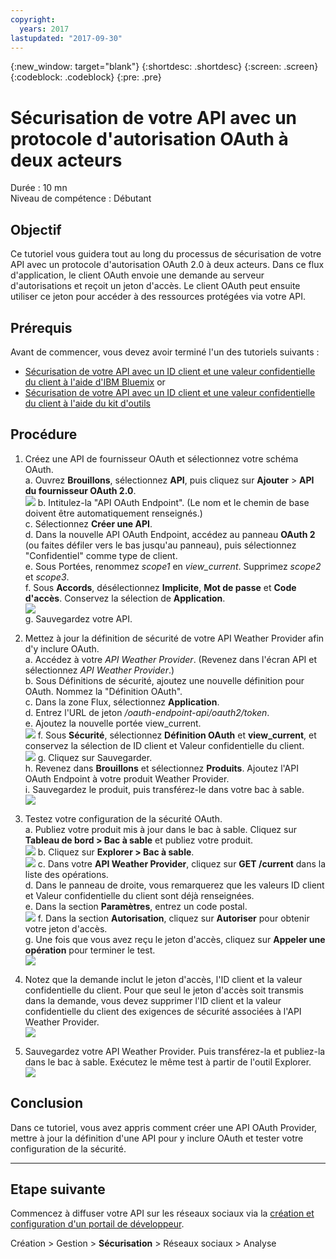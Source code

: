 ```yaml
---
copyright:
  years: 2017
lastupdated: "2017-09-30"
---
```


{:new_window: target="blank"}
{:shortdesc: .shortdesc}
{:screen: .screen}
{:codeblock: .codeblock}
{:pre: .pre}

# Sécurisation de votre API avec un protocole d'autorisation OAuth à deux acteurs

Durée : 10 mn  
Niveau de compétence : Débutant

## Objectif

Ce tutoriel vous guidera tout au long du processus de sécurisation de votre API avec un protocole d'autorisation OAuth 2.0 à deux acteurs. Dans ce flux d'application, le client OAuth envoie une demande au serveur d'autorisations et reçoit un jeton d'accès. Le client OAuth peut ensuite utiliser ce jeton pour accéder à des ressources protégées via votre API.

## Prérequis

Avant de commencer, vous devez avoir terminé l'un des tutoriels suivants :  
- [Sécurisation de votre API avec un ID client et une valeur confidentielle du client à l'aide d'IBM Bluemix](tut_secure_id_secret_bm.html)
or
- [Sécurisation de votre API avec un ID client et une valeur confidentielle du client à l'aide du kit d'outils](tut_secure_id_secret_tk.html)

## Procédure

1. Créez une API de fournisseur OAuth et sélectionnez votre schéma OAuth.  
	a. Ouvrez **Brouillons**, sélectionnez **API**, puis cliquez sur **Ajouter** > **API du fournisseur OAuth 2.0**.  
    ![](images/oauth_provider_1.png)
	b. Intitulez-la "API OAuth Endpoint". (Le nom et le chemin de base doivent être automatiquement renseignés.)  
	c. Sélectionnez **Créer une API**.   
	d. Dans la nouvelle API OAuth Endpoint, accédez au panneau **OAuth 2** (ou faites défiler vers le bas jusqu'au panneau), puis sélectionnez "Confidentiel" comme type de client.  
	e. Sous Portées, renommez _scope1_ en _view_current_. Supprimez _scope2_ et _scope3_.  
	f. Sous **Accords**, désélectionnez **Implicite**, **Mot de passe** et **Code d'accès**. Conservez la sélection de **Application**.  
	![](images/oauth_provider_2.png)  
	g. Sauvegardez votre API.  

2. Mettez à jour la définition de sécurité de votre API Weather Provider afin d'y inclure OAuth.  
	a. Accédez à votre _API Weather Provider_. (Revenez dans l'écran API et sélectionnez _API Weather Provider_.)  
	b. Sous Définitions de sécurité, ajoutez une nouvelle définition pour OAuth. Nommez la "Définition OAuth".  
	c. Dans la zone Flux, sélectionnez **Application**.  
	d. Entrez l'URL de jeton _<votre URL de base>/oauth-endpoint-api/oauth2/token_.  
	e. Ajoutez la nouvelle portée view_current.  
	![](images/oauth_security_definition_1.png)
	f. Sous **Sécurité**, sélectionnez **Définition OAuth** et **view_current**, et conservez la sélection de ID client et Valeur confidentielle du client.  
	![](images/oauth_security_definition_2.png)
	g. Cliquez sur Sauvegarder.  
	h. Revenez dans **Brouillons** et sélectionnez **Produits**. Ajoutez l'API OAuth Endpoint à votre produit Weather Provider.  
	i. Sauvegardez le produit, puis transférez-le dans votre bac à sable.  
	![](images/oauth_security_definition_3a.png)

3. Testez votre configuration de la sécurité OAuth.  
	a. Publiez votre produit mis à jour dans le bac à sable. Cliquez sur **Tableau de bord > Bac à sable** et publiez votre produit.  
	  ![](images/test_oauth_1.png)
	b. Cliquez sur **Explorer > Bac à sable**.  
      ![](images/test_oauth_2.png)
	c. Dans votre **API Weather Provider**, cliquez sur **GET /current** dans la liste des opérations.  
	d. Dans le panneau de droite, vous remarquerez que les valeurs ID client et Valeur confidentielle du client sont déjà renseignées.  
	e. Dans la section **Paramètres**, entrez un code postal.  
      ![](images/test_oauth_3.png)
	f. Dans la section **Autorisation**, cliquez sur **Autoriser** pour obtenir votre jeton d'accès.  
	g. Une fois que vous avez reçu le jeton d'accès, cliquez sur **Appeler une opération** pour terminer le test.  
      ![](images/test_oauth_4.png)

4. Notez que la demande inclut le jeton d'accès, l'ID client et la valeur confidentielle du client. Pour que seul le jeton d'accès soit transmis dans la demande, vous devez supprimer l'ID client et la valeur confidentielle du client des exigences de sécurité associées à l'API Weather Provider.  
    ![](images/test_oauth_5.png)

5. Sauvegardez votre API Weather Provider. Puis transférez-la et publiez-la dans le bac à sable. Exécutez le même test à partir de l'outil Explorer.  
    ![](images/test_oauth_6.png)
    
## Conclusion
Dans ce tutoriel, vous avez appris comment créer une API OAuth Provider, mettre à jour la définition d'une API pour y inclure OAuth et tester votre configuration de la sécurité.

---

## Etape suivante 

Commencez à diffuser votre API sur les réseaux sociaux via la [création et configuration d'un portail de développeur](tut_config_dev_portal.html).

Création > Gestion > **Sécurisation** > Réseaux sociaux > Analyse
